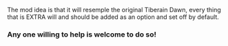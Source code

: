 The mod idea is that it will resemple the original Tiberain Dawn, every thing that is EXTRA will and should be added as an option and set off by default.

 ### Any one willing to help is welcome to do so!

